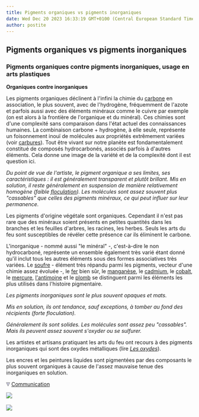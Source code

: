 ```yaml
---
title: Pigments organiques vs pigments inorganiques
date: Wed Dec 20 2023 16:33:19 GMT+0100 (Central European Standard Time)
author: postite
---
```


## Pigments organiques vs pigments inorganiques
### Pigments organiques contre pigments inorganiques, usage en arts plastiques
 **Organiques contre inorganiques**  

Les pigments organiques déclinent à l'infini la chimie du [carbone](annexe1.html#c) en association, le plus souvent, avec de l'hydrogène, fréquemment de l'azote et parfois aussi avec des éléments minéraux comme le cuivre par exemple (on est alors à la frontière de l'organique et du minéral). Ces chimies sont d'une complexité sans comparaison dans l'état actuel des connaissances humaines. La combinaison carbone + hydrogène, à elle seule, représente un foisonnement inouï de molécules aux propriétés extrêmement variées (voir [carbures](carbure.html)). Tout être vivant sur notre planète est fondamentalement constitué de composés hydrocarbonés, associés parfois à d'autres éléments. Cela donne une image de la variété et de la complexité dont il est question ici.

_Du point de vue de l'artiste, le pigment organique a ses limites, ses caractéristiques : il est généralement transparent et plutôt brillant. Mis en solution, il reste généralement en suspension de manière relativement homogène (faible [floculation](pigments.html#aptitudealafloculation)). Les molécules sont assez souvent plus "cassables" que celles des pigments minéraux, ce qui peut influer sur leur permanence._

Les pigments d'origine végétale sont organiques. Cependant il n'est pas rare que des minéraux soient présents en petites quantités dans les branches et les feuilles d'arbres, les racines, les herbes. Seuls les arts du feu sont susceptibles de révéler cette présence car ils éliminent le carbone.

L'inorganique - nommé aussi "le minéral" -, c'est-à-dire le non hydrocarboné, représente un ensemble également très varié étant donné qu'il inclut tous les autres éléments sous des formes associatives très variées. Le [soufre](soufre.html) - élément très répandu parmi les pigments, vecteur d'une chimie assez évoluée -, le [fer](annexe1.html#fe) bien sûr, le [manganèse](manganese2.html), le [cadmium](cadmiums.html), le [cobalt](cobalts.html), le [mercure](vermillons-2.html), [l'antimoine](antimoine.html) et le [plomb](plomb.html) se distinguent parmi les éléments les plus utilisés dans l'histoire pigmentaire.

_Les pigments inorganiques sont le plus souvent opaques et mats._

_Mis en solution, ils ont tendance, sauf exceptions, à tomber au fond des récipients (forte floculation)._

_Généralement ils sont solides. Les molécules sont assez peu "cassables". Mais ils peuvent assez souvent s'oxyder ou se sulfurer._

Les artistes et artisans pratiquant les arts du feu ont recours à des pigments inorganiques qui sont des oxydes métalliques (lire _[Les oxydes](oxydes.html)_).

Les encres et les peintures liquides sont pigmentées par des composants le plus souvent organiques à cause de l'assez mauvaise tenue des inorganiques en solution.



![](images/flechebas.gif) [Communication](http://www.artrealite.com/annonceurs.htm) 

[![](https://cbonvin.fr/sites/regie.artrealite.com/visuels/campagne1.png)](index-2.html#20131014)

![](https://cbonvin.fr/sites/regie.artrealite.com/visuels/campagne2.png)